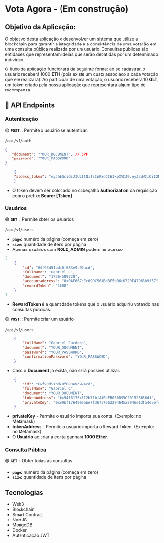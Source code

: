# Vota Agora - (Em construção)

## Objetivo da Aplicação:

O objetivo desta aplicação é desenvolver um sistema que utilize a blockchain para garantir a integridade e a consistência de uma votação em uma consulta pública realizada por um usuário. Consultas públicas são entidades que representam ideias que serão debatidas por um determinado indivíduo.

O fluxo da aplicação funcionará da seguinte forma: ao se cadastrar, o usuário receberá 1000 **ETH** (pois existe um custo associado a cada votação que ele realizará). Ao participar de uma votação, o usuário receberá 10 **GLT**, um token criado pela nossa aplicação que representará algum tipo de recompensa.


## 🔗 API Endpoints

### Autenticação

🟡 **```POST```** :: Permite o usuário se autenticar.

```
/api/v1/auth
```

```json
{
   "document": "YOUR_DOCUMENT", // CPF
   "password": "YOUR_PASSWORD"
}
```

```json
    {
    "access_token": "eyJhbGciOiJIUzI1NiIsInR5cCI6IkpXVCJ9.eyJzdWIiOiI2NmY5M2Q1MWJkNDBmMDgzZTljOTlhY2QiLCJkb2N1bWVudCI6IjE3MzY0NTA5NzIwIiwid2FsbGV0QWRkcmVzcyI6IjB4MEFGNjY3Y0VjMDlEQzU2OEJkM0Y1YkI2YzY3MjBGNDc5NjZiOWY1NyIsInJvbGUiOiJST0xFX1VTRVIiLCJpYXQiOjE3Mjc2MTA1ODQsImV4cCI6MTcyNzY5Njk4NH0.4tP7zwtlZb6P9Dg_CXIOf21Zz97YM_Na-pv_hrXQYHY"
    }
```

- O token deverá ser colocado no cabeçalho **Authorization** da requisição com o prefixo **Bearer [Token]**

### Usuários

🟢 **```GET```** :: Permite obter os usuários 

```
/api/v1/users
```


- **```page```:** numéro da página (começa em zero)
- **```size```:** quantidade de itens por página
- Apenas usuários com **ROLE_ADMIN** podem ter acesso.


```json
[
    {
        "id": "66f93d51bd40f083e9c99acd",
        "fullName": "Gabriel C",
        "document": "17364509720",
        "accountAddress": "0x0AF667cEc09DC568Bd3F5bB6c6720F47966b9f57",
        "rewardToken": "1000"
    }
]
```

- **RewardToken** é a quantidade tokens que o usuário adquiriu votando nas consultas públicas. 



🟡 **```POST```** ::  Permite criar um usuário

```
/api/v1/users
```

```json
    {
        "fullName": "Gabriel Cardoso",
        "document": "YOUR_DOCUMENT",
        "password": "YOUR_PASSWORD",
        "confirmationPassword": "YOUR_PASSWORD",
    }
```

- Caso o **Document** já exista, não será possível utilizar.


```json
    {
        "id": "66f93d51bd40f083e9c99acd",
        "fullName": "Gabriel C",
        "document": "YOUR_DOCUMENT",
        "tokenAddress": "0x9416175c512b71bfA3FeEB050D99C201528636d1",
        "privateKey": "0xd9bf176496eabe7f367b7662294645a2946e13fa4e5efc77c18fe637011103ab"
    }
```

- **privateKey** - Permite o usuário importa sua conta. (Exemplo: no Metamask)
- **tokenAddress** - Permite o usuário importa o Reward Token. (Exemplo: no Metamask)
- O **Usuário** ao criar a conta ganhará **1000 Ether**.


### Consulta Pública

🟢 **```GET```** :: Obter todas as consultas



- **```page```:** numéro da página (começa em zero)
- **```size```:** quantidade de itens por página


## Tecnologias

- Web3
- Blockchain
- Smart Contract
- NestJS
- MongoDB
- Docker
- Autenticação JWT